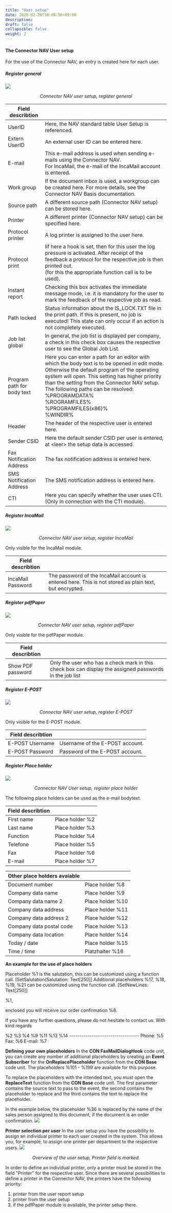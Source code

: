 ```yaml
---
title: "User setup"
date: 2020-02-28T10:08:56+09:00
description: 
draft: false
collapsible: false
weight: 2
---
```


#### The Connector NAV User setup

For the use of the Connector NAV, an entry is created here for each user.

##### Register general
![](/images/connectornav/benutzer_einr_reg_allgemein.png)<center>_Connector NAV user setup, register general_</center>

|Field describtion | |
|---|---|
|UserID        | Here, the NAV standard table User Setup is referenced.|
|Extern UserID | An external user ID can be entered here.|
|E-mail        | This e-mail address is used when sending e-mails using the Connector NAV.<br />For IncaMail, the e-mail of the IncaMail account is entered.|
|Work group    | If the document inbox is used, a workgroup can be created here. For more details, see the Connector NAV Basis documentation.|
|Source path   | A different source path (Connector NAV setup) can be stored here.|
|Printer       | A different printer (Connector NAV setup) can be specified here.|
|Protocol printer | A log printer is assigned to the user here.|
|Protocol print   | Iif here a hook is set, then for this user the log pressure is activated. After receipt of the feedback a protocol for the respective job is then printed out.<br />(for this the appropriate function call is to be used).|
|Instant report   | Checking this box activates the immediate message mode, i.e. it is mandatory for the user to mark the feedback of the respective job as read.|
|Path locked      | Status information about the IS_LOCK.TXT file in the print path. If this is present, no job is executed! This state can only occur if an action is not completely executed.|
|Job list global | In general, the job list is displayed per company, a check in this check box causes the respective user to see the Global Job List.|
|Program path for body text | Here you can enter a path for an editor with which the body text is to be opened in edit mode. Otherwise the default program of the operating system will open. This setting has higher priority than the setting from the Connector NAV setup. The following paths can be resolved:<br />%PROGRAMDATA%<br />%ROGRAMFILES%<br />%PROGRAMFILES(x86)%<br />%WINDIR%|
|Header | The header of the respective user is entered here.|
|Sender CSID | Here the default sender CSID per user is entered, at \<leer\> the setup data is accessed.|
|Fax Notification Address | The fax notification address is entered here.
|SMS Notification Address | The SMS notification address is entered here.
|CTI | Here you can specify whether the user uses CTI. (Only in connection with the CTI module).|

##### Register IncaMail
![](/images/connectornav/benutzer_einr_reg_incamail.png)<center>_Connector NAV user setup, register IncaMail_</center>

Only visible for the IncaMail module.

|Field describtion | |
|---|---|
|IncaMail Password | The password of the IncaMail account is entered here. This is not stored as plain text, but encrypted.|

##### Register pdfPaper
![](/images/connectornav/benutzer_einr_reg_incamail.png)<center>_Connector NAV user setup, register pdfPaper_</center>

Only visible for the pdfPaper module.

|Field describtion | |
|---|---|
|Show PDF password | Only the user who has a check mark in this check box can display the assigned passwords in the job list|

##### Register E-POST
![](/images/connectornav/benutzer_einr_reg_epost.png)<center>_Connector NAV user setup, register E-POST_</center>

Only visible for the E-POST module.

|Field describtion | |
|---|---|
|E-POST Username | Username of the E-POST account.|
|E-POST Password | Password of the E-POST account.|

##### Register Place holder
![](/images/connectornav/benutzer_einr_reg_platzhalter.png)<center>_Connector NAV User setup, register place holder_</center>

The following place holders can be used as the e-mail bodytext.

|Field describtion | |
|---|---|
|First name | Place holder %2|
|Last name | Place holder %3|
|Function | Place holder %4|
|Telefone | Place holder %5|
|Fax | Place holder %6|
|E-mail | Place holder %7|

|Other place holders avaiable| |
|---|---|
|Document number | Place holder %8|
|Company data name | Place holder %9|
|Company data name 2 | Place holder %10|
|Company data address | Place holder %11|
|Company data address 2 | Place holder %12|
|Company data postal code | Place holder %13|
|Company data location | Place holder %14|
|Today / date | Place holder %15|
|Time / time | Platzhalter %16|

**An example for the use of place holders**

Placeholder %1 is the salutation, this can be customized using a function call.
\[SetSalutation\(Salutation: Text\[250\]\]
Additional placeholders %17, %18, %19, %21 can be customized using the function call.
\[SetNewLines: Text\[250\]\]

%1,

enclosed you will receive our order confirmation %8.

If you have any further questions, please do not hesitate to contact us.
With kind regards

%2 %3
%4
%9
%11
%13 %14
\----------------------------------
Phone: %5
Fax: %6
E-mail: %7

**Defining your own placeholders**
In the **CON FaxMailDialogHook** code unit, you can create any number of additional placeholders by creating an **Event Subscriber** for the **OnReplacePlaceholder** function from the **CON Base** code unit. The placeholders %101 - %199 are available for this purpose.

To replace the placeholders with the intended text, you must open the **ReplaceText** function from the **CON Base** code unit. The first parameter contains the source text to pass to the event, the second contains the placeholder to replace and the third contains the text to replace the placeholder.

In the example below, the placeholder %36 is replaced by the name of the sales person assigned to this document, if the document is an order confirmation.
![](/images/connectornav/benutzer_einr_platzhalter_bsp.png)

**Printer selection per user**
In the user setup you have the possibility to assign an individual printer to each user created in the system. This allows you, for example, to assign one printer per department to the respective users.
![](/images/connectornav/benutzer_einr_druckerwahl.png)<center>_Overview of the user setup, Printer field is marked._</center>

In order to define an individual printer, only a printer must be stored in the field "Printer" for the respective user.
Since there are several possibilities to define a printer in the Connector NAV, the printers have the following priority:
1. printer from the user report setup
2. printer from the user setup
3. if the pdfPaper module is available, the printer setup there.